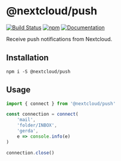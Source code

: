 # @nextcloud/push

[![Build Status](https://travis-ci.com/nextcloud/nextcloud-push.svg?branch=master)](https://travis-ci.com/nextcloud/nextcloud-push)
[![npm](https://img.shields.io/npm/v/@nextcloud/push.svg)](https://www.npmjs.com/package/@nextcloud/push)
[![Documentation](https://img.shields.io/badge/Documentation-online-brightgreen)](https://nextcloud.github.io/nextcloud-push/)

Receive push notifications from Nextcloud.

## Installation

```
npm i -S @nextcloud/push
```

## Usage

```js
import { connect } from '@nextcloud/push'

const connection = connect(
    'mail',
    'folder/INBOX',
    'gerda',
    e => console.info(e)
)

connection.close()
```
